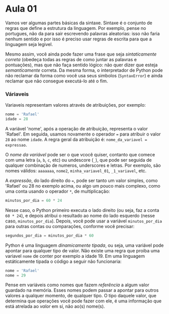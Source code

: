 Aula 01
=======

Vamos ver algumas partes básicas da sintaxe. Sintaxe é o conjunto de regras que define a estrutura da linguagem. Por exemplo, pense no portugues, não da para sair escrevendo palavras aleatorias: isso não faria nenhum sentido e por isso é preciso usar regras de escrita para que a linguagem seja legivel. 

Mesmo assim, você ainda pode fazer uma frase que seja *sintaticamente correta* (obedeça todas as regras de como juntar as palavras e pontuações), mas que não faça sentido lógico: não quer dizer que esteja *semanticamente* correta. Da mesma forma, o interpretador de Python pode não reclamar da forma como você usa seus simbolos (`SyntaxError`) e ainda reclamar que não consegue executá-lo até o fim.

### Váriaveis

Variaveis representam valores através de atribuições, por exemplo:

```python
nome = 'Rafael'
idade = 28
```

A variável 'nome', após a operação de atribuição, representa o valor 'Rafael'. Em seguida, usamos novamente o operador `=` para atribuir o valor `28` ao nome `idade`. A regra geral da atribuição é: `nome_da_variavel = expressao`. 

O *nome da variável* pode ser o que vcocê quiser, contanto que comece com uma letra (`a`, `b`, `c`, etc) ou undescore (`_`), que pode ser seguida de qualquer combinação de numeros, underscores e letras. Por exemplo, são nomes válidos: `aaaaaaa`, `nome2`, `minha_variavel_01`, `_1_variavel`, etc.

A *expressão*, do lado direito do `=`, pode ser tanto um valor simples, como 'Rafael' ou 28 no exemplo acima, ou algo um pouco mais complexo, como uma conta usando o operador `*`, de multiplicação:

```python
minutos_por_dia = 60 * 24
```

Nesse caso, o Python primeiro executa o lado direito (ou seja, faz a conta `60 * 24`), e depois atribui o resultado ao nome do lado esquerdo (nesse caso, `minutos_por_dia`). Depois, você pode usar a variável `minutos_por_dia` para outras contas ou comparações, conforme você precisar:

```python
segundos_por_dia = minutos_por_dia * 60
```


Python é uma linguagem *dinamicamente tipada*, ou seja, uma variável pode apontar para qualquer tipo de valor. Não existe uma regra que proiba uma variavel `nome` de conter por exemplo a idade 19. Em uma linguagem estáticamente tipada o código a seguir não funcionaria:

```python
nome = 'Rafael'
nome = 29
```

Pense em variáveis como nomes que fazem *referência* a algum valor guardado na memória. Esses nomes podem passar a apontar para outros valores a qualquer momento, de qualquer tipo. O tipo daquele valor, que determina que operações você pode fazer com ele, é uma informação que está atrelada ao *valor* em sí, não ao(s) nome(s).
